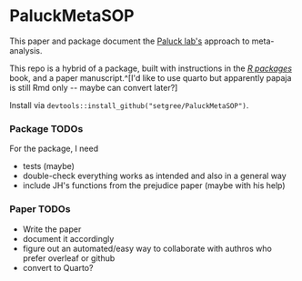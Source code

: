 

# PaluckMetaSOP

<!-- badges: start -->
<!-- badges: end -->

This paper and package document the [Paluck lab's](https://www.betsylevypaluck.com/) approach to meta-analysis. 

This repo is a hybrid of a package, built with instructions in the [_R packages_](https://r-pkgs.org/) book, and a paper manuscript.^[I'd like to use quarto but apparently papaja is still Rmd only -- maybe can convert later?]

Install via `devtools::install_github("setgree/PaluckMetaSOP")`.

### Package TODOs

For the package, I need 
* tests (maybe)
* double-check everything works as intended and also in a general way
* include JH's functions from the prejudice paper (maybe with his help)

### Paper TODOs

* Write the paper
* document it accordingly
* figure out an automated/easy way to collaborate with authros who prefer overleaf or github
* convert to Quarto? 
